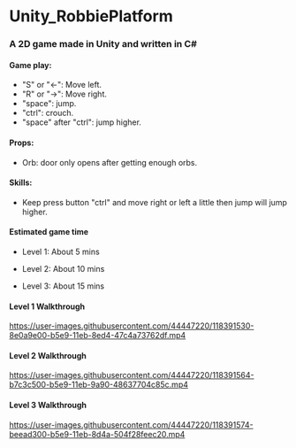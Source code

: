 # Unity_RobbiePlatform
### A 2D game made in Unity and written in C#  

#### Game play:   
* "S" or "←": Move left.  
* "R" or "→": Move right.   
* "space": jump.  
* "ctrl": crouch.   
* "space" after "ctrl": jump higher.  
   
#### Props:  
* Orb: door only opens after getting enough orbs.   

#### Skills:
* Keep press button "ctrl" and move right or left a little then jump will jump higher.

#### Estimated game time
* Level 1: About 5 mins

* Level 2: About 10 mins

* Level 3: About 15 mins

#### Level 1 Walkthrough   

https://user-images.githubusercontent.com/44447220/118391530-8e0a9e00-b5e9-11eb-8ed4-47c4a73762df.mp4   

#### Level 2 Walkthrough   

https://user-images.githubusercontent.com/44447220/118391564-b7c3c500-b5e9-11eb-9a90-48637704c85c.mp4   

#### Level 3 Walkthrough   

https://user-images.githubusercontent.com/44447220/118391574-beead300-b5e9-11eb-8d4a-504f28feec20.mp4   

